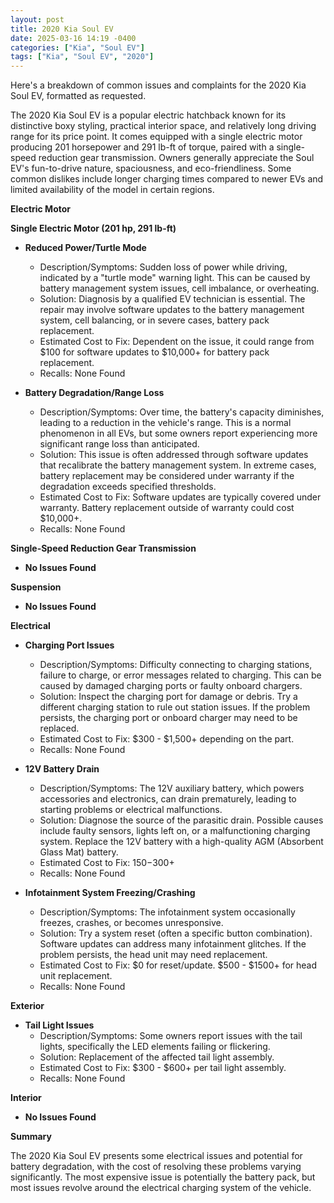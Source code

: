 ```yaml
---
layout: post
title: 2020 Kia Soul EV
date: 2025-03-16 14:19 -0400
categories: ["Kia", "Soul EV"]
tags: ["Kia", "Soul EV", "2020"]
---
```

Here's a breakdown of common issues and complaints for the 2020 Kia Soul EV, formatted as requested.

The 2020 Kia Soul EV is a popular electric hatchback known for its distinctive boxy styling, practical interior space, and relatively long driving range for its price point. It comes equipped with a single electric motor producing 201 horsepower and 291 lb-ft of torque, paired with a single-speed reduction gear transmission. Owners generally appreciate the Soul EV's fun-to-drive nature, spaciousness, and eco-friendliness. Some common dislikes include longer charging times compared to newer EVs and limited availability of the model in certain regions.

**Electric Motor**

**Single Electric Motor (201 hp, 291 lb-ft)**

*   **Reduced Power/Turtle Mode**
    *   Description/Symptoms: Sudden loss of power while driving, indicated by a "turtle mode" warning light. This can be caused by battery management system issues, cell imbalance, or overheating.
    *   Solution: Diagnosis by a qualified EV technician is essential. The repair may involve software updates to the battery management system, cell balancing, or in severe cases, battery pack replacement.
    *   Estimated Cost to Fix: Dependent on the issue, it could range from $100 for software updates to $10,000+ for battery pack replacement.
    *   Recalls: None Found

*   **Battery Degradation/Range Loss**
    *   Description/Symptoms: Over time, the battery's capacity diminishes, leading to a reduction in the vehicle's range. This is a normal phenomenon in all EVs, but some owners report experiencing more significant range loss than anticipated.
    *   Solution: This issue is often addressed through software updates that recalibrate the battery management system. In extreme cases, battery replacement may be considered under warranty if the degradation exceeds specified thresholds.
    *   Estimated Cost to Fix: Software updates are typically covered under warranty. Battery replacement outside of warranty could cost $10,000+.
    *   Recalls: None Found

**Single-Speed Reduction Gear Transmission**

*   **No Issues Found**

**Suspension**

*   **No Issues Found**

**Electrical**

*   **Charging Port Issues**
    *   Description/Symptoms: Difficulty connecting to charging stations, failure to charge, or error messages related to charging. This can be caused by damaged charging ports or faulty onboard chargers.
    *   Solution: Inspect the charging port for damage or debris. Try a different charging station to rule out station issues. If the problem persists, the charging port or onboard charger may need to be replaced.
    *   Estimated Cost to Fix: $300 - $1,500+ depending on the part.
    *   Recalls: None Found

*   **12V Battery Drain**
    *   Description/Symptoms: The 12V auxiliary battery, which powers accessories and electronics, can drain prematurely, leading to starting problems or electrical malfunctions.
    *   Solution: Diagnose the source of the parasitic drain. Possible causes include faulty sensors, lights left on, or a malfunctioning charging system. Replace the 12V battery with a high-quality AGM (Absorbent Glass Mat) battery.
    *   Estimated Cost to Fix: $150-$300+
    *   Recalls: None Found

*   **Infotainment System Freezing/Crashing**
    *   Description/Symptoms: The infotainment system occasionally freezes, crashes, or becomes unresponsive.
    *   Solution: Try a system reset (often a specific button combination). Software updates can address many infotainment glitches. If the problem persists, the head unit may need replacement.
    *   Estimated Cost to Fix: $0 for reset/update. $500 - $1500+ for head unit replacement.
    *   Recalls: None Found

**Exterior**

*   **Tail Light Issues**
    *   Description/Symptoms: Some owners report issues with the tail lights, specifically the LED elements failing or flickering.
    *   Solution: Replacement of the affected tail light assembly.
    *   Estimated Cost to Fix: $300 - $600+ per tail light assembly.
    *   Recalls: None Found

**Interior**

*   **No Issues Found**

**Summary**

The 2020 Kia Soul EV presents some electrical issues and potential for battery degradation, with the cost of resolving these problems varying significantly. The most expensive issue is potentially the battery pack, but most issues revolve around the electrical charging system of the vehicle.

